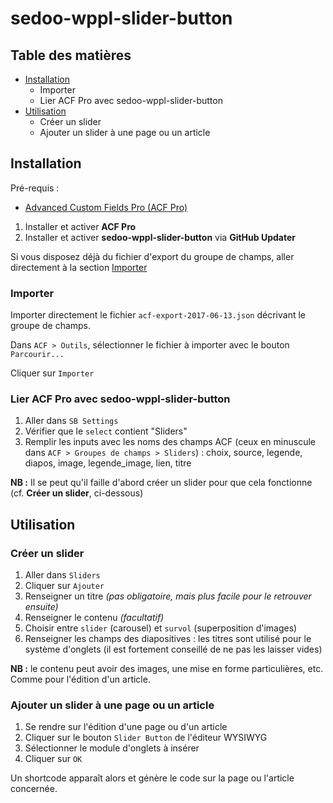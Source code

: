 # sedoo-wppl-slider-button

## Table des matières

- [Installation](#installation)
  - Importer
  - Lier ACF Pro avec sedoo-wppl-slider-button
- [Utilisation](#utilisation)
  - Créer un slider
  - Ajouter un slider à une page ou un article
 
## Installation

Pré-requis : 
- [Advanced Custom Fields Pro (ACF Pro)](http://www.advancedcustomfields.com/pro/)

1. Installer et activer **ACF Pro**
2. Installer et activer **sedoo-wppl-slider-button** via **GitHub Updater**

Si vous disposez déjà du fichier d'export du groupe de champs, aller directement à la section [Importer](#importer)

### Importer

Importer directement le fichier `acf-export-2017-06-13.json` décrivant le groupe de champs.

Dans `ACF > Outils`, sélectionner le fichier à importer avec le bouton `Parcourir...`

Cliquer sur `Importer`

### Lier ACF Pro avec sedoo-wppl-slider-button

1. Aller dans `SB Settings`
2. Vérifier que le `select` contient "Sliders"
3. Remplir les inputs avec les noms des champs ACF (ceux en minuscule dans `ACF > Groupes de champs > Sliders`) : choix, source, legende, diapos, image, legende_image, lien, titre

**NB :** Il se peut qu'il faille d'abord créer un slider pour que cela fonctionne (cf. **Créer un slider**, ci-dessous)

## Utilisation

### Créer un slider

1. Aller dans `Sliders`
2. Cliquer sur `Ajouter`
3. Renseigner un titre *(pas obligatoire, mais plus facile pour le retrouver ensuite)*
4. Renseigner le contenu *(facultatif)*
5. Choisir entre `slider` (carousel) et `survol` (superposition d'images)
6. Renseigner les champs des diapositives : les titres sont utilisé pour le système d'onglets (il est fortement conseillé de ne pas les laisser vides)

**NB :** le contenu peut avoir des images, une mise en forme particulières, etc. Comme pour l'édition d'un article. 

### Ajouter un slider à une page ou un article

1. Se rendre sur l'édition d'une page ou d'un article
2. Cliquer sur le bouton `Slider Button` de l'éditeur WYSIWYG
3. Sélectionner le module d'onglets à insérer
4. Cliquer sur `OK`

Un shortcode apparaît alors et génère le code sur la page ou l'article concernée.
